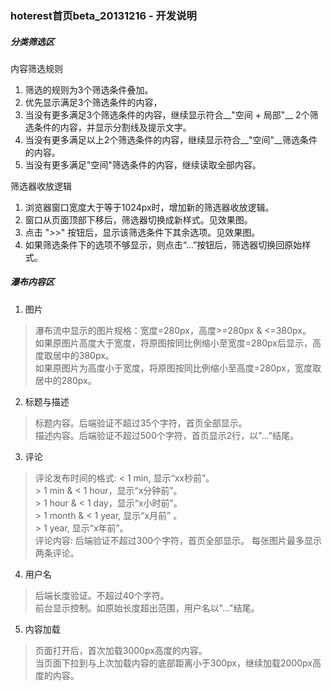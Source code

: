 ### hoterest首页beta_20131216 - 开发说明


##### 分类筛选区

内容筛选规则   <br />
1. 筛选的规则为3个筛选条件叠加。  
2. 优先显示满足3个筛选条件的内容，
3. 当没有更多满足3个筛选条件的内容，继续显示符合__"空间 + 局部"__ 2个筛选条件的内容，并显示分割线及提示文字。   
4. 当没有更多满足以上2个筛选条件的内容，继续显示符合__"空间"__筛选条件的内容。
5. 当没有更多满足"空间"筛选条件的内容，继续读取全部内容。

筛选器收放逻辑   <br />
1. 浏览器窗口宽度大于等于1024px时，增加新的筛选器收放逻辑。
2. 窗口从页面顶部下移后，筛选器切换成新样式。见效果图。
3. 点击 ">>" 按钮后，显示该筛选条件下其余选项。见效果图。
4. 如果筛选条件下的选项不够显示，则点击“...”按钮后，筛选器切换回原始样式。


##### 瀑布内容区

1. 图片 <br />
> 瀑布流中显示的图片规格：宽度=280px，高度>=280px & <=380px。   <br />
> 如果原图片高度大于宽度，将原图按同比例缩小至宽度=280px后显示，高度取居中的380px。   <br />
> 如果原图片为高度小于宽度，将原图按同比例缩小至高度=280px，宽度取居中的280px。   <br />


2. 标题与描述 <br />
> 标题内容。后端验证不超过35个字符，首页全部显示。   <br />
> 描述内容。后端验证不超过500个字符，首页显示2行，以"..."结尾。   <br />


3. 评论 <br />
> 评论发布时间的格式:
>    < 1 min, 显示“xx秒前”。   <br />
>    \> 1 min & < 1 hour，显示“x分钟前”。   <br />
>    \> 1 hour & < 1 day，显示“x小时前”。   <br />
>    \> 1 month & < 1 year, 显示“x月前” 。   <br />
>    \> 1 year, 显示“x年前”。   <br />
> 评论内容:
>    后端验证不超过300个字符，首页全部显示。
>    每张图片最多显示两条评论。

4. 用户名
> 后端长度验证。不超过40个字符。   <br />
> 前台显示控制。如原始长度超出范围，用户名以"..."结尾。   <br />

5. 内容加载 
> 页面打开后，首次加载3000px高度的内容。   <br />
> 当页面下拉到与上次加载内容的底部距离小于300px，继续加载2000px高度的内容。   <br />
